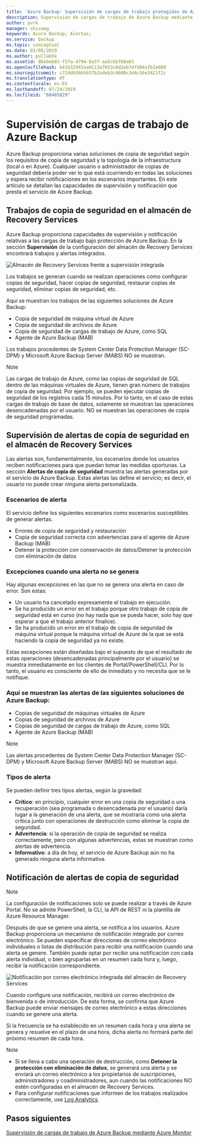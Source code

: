 ```yaml
---
title: 'Azure Backup: Supervisión de cargas de trabajo protegidas de Azure Backup'
description: Supervisión de cargas de trabajo de Azure Backup mediante Azure Portal
author: pvrk
manager: shivamg
keywords: Azure Backup; Alertas;
ms.service: backup
ms.topic: conceptual
ms.date: 03/05/2019
ms.author: pullabhk
ms.assetid: 86ebeb03-f5fa-4794-8a5f-aa5cbbf68a81
ms.openlocfilehash: b41b32943aa0113a7653c8d2eb74fd04afb2e080
ms.sourcegitcommit: c72ddb56b5657b2adeb3c4608c3d4c56e3421f2c
ms.translationtype: HT
ms.contentlocale: es-ES
ms.lasthandoff: 07/24/2019
ms.locfileid: "68465829"
---
```

# <a name="monitoring-azure-backup-workloads"></a>Supervisión de cargas de trabajo de Azure Backup

Azure Backup proporciona varias soluciones de copia de seguridad según los requisitos de copia de seguridad y la topología de la infraestructura (local o en Azure). Cualquier usuario o administrador de copias de seguridad debería poder ver lo que está ocurriendo en todas las soluciones y espera recibir notificaciones en los escenarios importantes. En este artículo se detallan las capacidades de supervisión y notificación que presta el servicio de Azure Backup.

## <a name="backup-jobs-in-recovery-services-vault"></a>Trabajos de copia de seguridad en el almacén de Recovery Services

Azure Backup proporciona capacidades de supervisión y notificación relativas a las cargas de trabajo bajo protección de Azure Backup. En la sección **Supervisión** de la configuración del almacén de Recovery Services encontrará trabajos y alertas integrados.

![Almacén de Recovery Services frente a supervisión integrada](media/backup-azure-monitoring-laworkspace/rs-vault-inbuiltmonitoring.png)

Los trabajos se generan cuando se realizan operaciones como configurar copias de seguridad, hacer copias de seguridad, restaurar copias de seguridad, eliminar copias de seguridad, etc.

Aquí se muestran los trabajos de las siguientes soluciones de Azure Backup:

  - Copia de seguridad de máquina virtual de Azure
  - Copia de seguridad de archivos de Azure
  - Copia de seguridad de cargas de trabajo de Azure, como SQL
  - Agente de Azure Backup (MAB)

Los trabajos procedentes de System Center Data Protection Manager (SC-DPM) y Microsoft Azure Backup Server (MABS) NO se muestran.

> [!NOTE]
> Las cargas de trabajo de Azure, como las copias de seguridad de SQL dentro de las máquinas virtuales de Azure, tienen gran número de trabajos de copia de seguridad. Por ejemplo, se pueden ejecutar copias de seguridad de los registros cada 15 minutos. Por lo tanto, en el caso de estas cargas de trabajo de base de datos, solamente se muestran las operaciones desencadenadas por el usuario. NO se muestran las operaciones de copia de seguridad programadas.

## <a name="backup-alerts-in-recovery-services-vault"></a>Supervisión de alertas de copia de seguridad en el almacén de Recovery Services

Las alertas son, fundamentalmente, los escenarios donde los usuarios reciben notificaciones para que puedan tomar las medidas oportunas. La sección **Alertas de copia de seguridad** muestra las alertas generadas por el servicio de Azure Backup. Estas alertas las define el servicio; es decir, el usuario no puede crear ninguna alerta personalizada.

### <a name="alert-scenarios"></a>Escenarios de alerta
El servicio define los siguientes escenarios como escenarios susceptibles de generar alertas.

  - Errores de copia de seguridad y restauración
  - Copia de seguridad correcta con advertencias para el agente de Azure Backup (MAB)
  - Detener la protección con conservación de datos/Detener la protección con eliminación de datos

### <a name="exceptions-when-an-alert-is-not-raised"></a>Excepciones cuando una alerta no se genera
Hay algunas excepciones en las que no se genera una alerta en caso de error. Son estas:

  - Un usuario ha cancelado expresamente el trabajo en ejecución.
  - Se ha producido un error en el trabajo porque otro trabajo de copia de seguridad está en curso (no hay nada que se pueda hacer, solo hay que esperar a que el trabajo anterior finalice).
  - Se ha producido un error en el trabajo de copia de seguridad de máquina virtual porque la máquina virtual de Azure de la que se está haciendo la copia de seguridad ya no existe.

Estas excepciones están diseñadas bajo el supuesto de que el resultado de estas operaciones (desencadenadas principalmente por el usuario) se muestra inmediatamente en los clientes de Portal/PowerShell/CLI. Por lo tanto, el usuario es consciente de ello de inmediato y no necesita que se le notifique.

### <a name="alerts-from-the-following-azure-backup-solutions-are-shown-here"></a>Aquí se muestran las alertas de las siguientes soluciones de Azure Backup:

  - Copias de seguridad de máquinas virtuales de Azure
  - Copias de seguridad de archivos de Azure
  - Copias de seguridad de cargas de trabajo de Azure, como SQL
  - Agente de Azure Backup (MAB)

> [!NOTE]
> Las alertas procedentes de System Center Data Protection Manager (SC-DPM) y Microsoft Azure Backup Server (MABS) NO se muestran aquí.

### <a name="alert-types"></a>Tipos de alerta
Se pueden definir tres tipos alertas, según la gravedad:

  - **Crítico**: en principio, cualquier error en una copia de seguridad o una recuperación (sea programada o desencadenada por el usuario) daría lugar a la generación de una alerta, que se mostraría como una alerta crítica junto con operaciones de destrucción como eliminar la copia de seguridad.
  - **Advertencia**: si la operación de copia de seguridad se realiza correctamente, pero con algunas advertencias, estas se muestran como alertas de advertencia.
  - **Informativo**: a día de hoy, el servicio de Azure Backup aún no ha generado ninguna alerta informativa.

## <a name="notification-for-backup-alerts"></a>Notificación de alertas de copia de seguridad

> [!NOTE]
> La configuración de notificaciones solo se puede realizar a través de Azure Portal. No se admite PowerShell, la CLI, la API de REST ni la plantilla de Azure Resource Manager.

Después de que se genere una alerta, se notifica a los usuarios. Azure Backup proporciona un mecanismo de notificación integrado por correo electrónico. Se pueden especificar direcciones de correo electrónico individuales o listas de distribución para recibir una notificación cuando una alerta se genere. También puede optar por recibir una notificación con cada alerta individual, o bien agruparlas en un resumen cada hora y, luego, recibir la notificación correspondiente.

![Notificación por correo electrónico integrada del almacén de Recovery Services](media/backup-azure-monitoring-laworkspace/rs-vault-inbuiltnotification.png)

Cuando configure una notificación, recibirá un correo electrónico de bienvenida o de introducción. De esta forma, se confirma que Azure Backup puede enviar mensajes de correo electrónico a estas direcciones cuando se genere una alerta.<br>

Si la frecuencia se ha establecido en un resumen cada hora y una alerta se genera y resuelve en el plazo de una hora, dicha alerta no formará parte del próximo resumen de cada hora.

> [!NOTE]
>
> * Si se lleva a cabo una operación de destrucción, como **Detener la protección con eliminación de datos**, se generará una alerta y se enviará un correo electrónico a los propietarios de suscripciones, administradores y coadministradores, aun cuando las notificaciones NO estén configuradas en el almacén de Recovery Services.
> * Para configurar notificaciones que informen de los trabajos realizados correctamente, use [Log Analytics](backup-azure-monitoring-use-azuremonitor.md#using-log-analytics-workspace).

## <a name="next-steps"></a>Pasos siguientes

[Supervisión de cargas de trabajo de Azure Backup mediante Azure Monitor](backup-azure-monitoring-use-azuremonitor.md)
